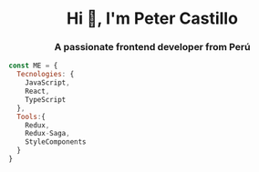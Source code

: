 <h1 align="center">Hi 👋, I'm Peter Castillo</h1>
<h3 align="center">A passionate frontend developer from Perú</h3>

```js
const ME = {
  Tecnologies: {
    JavaScript,
    React,
    TypeScript
  },
  Tools:{
    Redux,
    Redux-Saga,
    StyleComponents
  }
}
```
